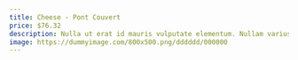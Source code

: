 ```yaml
---
title: Cheese - Pont Couvert
price: $76.32
description: Nulla ut erat id mauris vulputate elementum. Nullam varius. Nulla facilisi.
image: https://dummyimage.com/800x500.png/dddddd/000000
---
```

